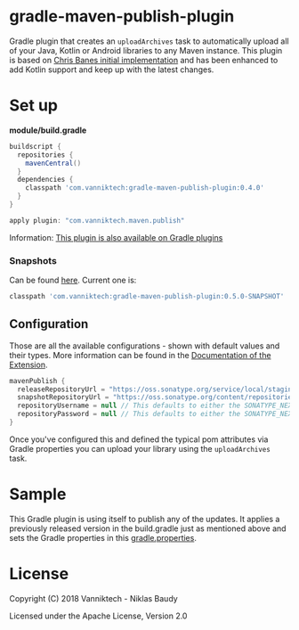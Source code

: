 # gradle-maven-publish-plugin

Gradle plugin that creates an `uploadArchives` task to automatically upload all of your Java, Kotlin or Android libraries to any Maven instance. This plugin is based on [Chris Banes initial implementation](https://github.com/chrisbanes/gradle-mvn-push) and has been enhanced to add Kotlin support and keep up with the latest changes.

# Set up

**module/build.gradle**

```groovy
buildscript {
  repositories {
    mavenCentral()
  }
  dependencies {
    classpath 'com.vanniktech:gradle-maven-publish-plugin:0.4.0'
  }
}

apply plugin: "com.vanniktech.maven.publish"
```

Information: [This plugin is also available on Gradle plugins](https://plugins.gradle.org/plugin/com.vanniktech.maven.publish)

### Snapshots

Can be found [here](https://oss.sonatype.org/#nexus-search;quick~gradle-maven-publish-plugin). Current one is:

```groovy
classpath 'com.vanniktech:gradle-maven-publish-plugin:0.5.0-SNAPSHOT'
```

## Configuration

Those are all the available configurations - shown with default values and their types. More information can be found in the [Documentation of the Extension](src/test/kotlin/com/vanniktech/maven/publish/MavenPublishPluginExtensionTest.kt).

```groovy
mavenPublish {
  releaseRepositoryUrl = "https://oss.sonatype.org/service/local/staging/deploy/maven2/"
  snapshotRepositoryUrl = "https://oss.sonatype.org/content/repositories/snapshots/"
  repositoryUsername = null // This defaults to either the SONATYPE_NEXUS_USERNAME Gradle property or the system environment variable.
  repositoryPassword = null // This defaults to either the SONATYPE_NEXUS_PASSWORD Gradle property or the system environment variable.
}
```

Once you've configured this and defined the typical pom attributes via Gradle properties you can upload your library using the `uploadArchives` task.

# Sample

This Gradle plugin is using itself to publish any of the updates. It applies a previously released version in the build.gradle just as mentioned above and sets the Gradle properties in this [gradle.properties](gradle.properties).

# License

Copyright (C) 2018 Vanniktech - Niklas Baudy

Licensed under the Apache License, Version 2.0
